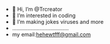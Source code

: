 - 👋 Hi, I’m @Trcreator
- 👀 I’m interested in coding
- 🌱 I’m making jokes viruses and more
- .....................................
- my email:hehewtfff@gmail.com

<!---
Trcreator/Trcreator is a ✨ special ✨ repository because its `README.md` (this file) appears on your GitHub profile.
You can click the Preview link to take a look at your changes.
--->
